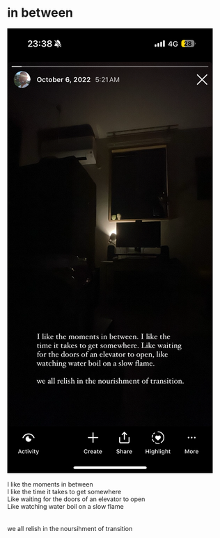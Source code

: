 # in between

![in between](images/in%20between.png)

I like the moments in between</br>
I like the time it takes to get somewhere</br>
Like waiting for the doors of an elevator to open</br>
Like watching water boil on a slow flame</br>
</br></br>
we all relish in the noursihment of transition</br>